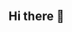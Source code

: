 ## Hi there 👋

<!--
**emanoel-tunasp/emanoel-tunasp** is a ✨ _special_ ✨ repository because its `README.md` (this file) appears on your GitHub profile.

Here are some ideas to get you started:


-->
